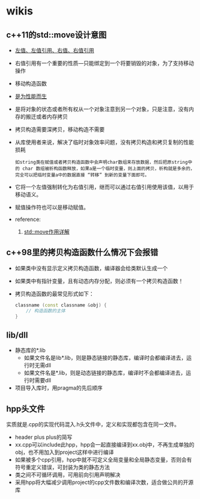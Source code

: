 # wikis



## c++11的std::move设计意图

- [左值、左值引用、右值、右值引用](http://www.cnblogs.com/SZxiaochun/p/8017475.html%EF%BC%89) 

- 右值引用有一个重要的性质—只能绑定到一个将要销毁的对象，为了支持移动操作

- 移动构造函数

- [是为性能而生](https://www.cnblogs.com/yoyo-sincerely/p/8658075.html)

- 是将对象的状态或者所有权从一个对象注意到另一个对象，只是注意，没有内存的搬迁或者内存拷贝

- 拷贝构造需要深拷贝，移动构造不需要

- 从库使用者来说，解决了临时对象效率问题，没有拷贝构造和拷贝复制的性能损耗

  ```
  如string类在赋值或者拷贝构造函数中会声明char数组来存放数据，然后把原string中的 char 数组被析构函数释放，如果a是一个临时变量，则上面的拷贝，析构就是多余的，完全可以把临时变量a中的数据直接 “转移” 到新的变量下面即可。
  ```

- 它将一个左值强制转化为右值引用，继而可以通过右值引用使用该值，以用于移动语义。

- 赋值操作符也可以是移动赋值。

- reference:

  1. [std::move作用详解](https://blog.csdn.net/qq_30683329/article/details/88532673)

  

## c++98里的拷贝构造函数什么情况下会报错

- 如果类中没有显示定义拷贝构造函数，编译器会给类默认生成一个

- 如果类中有指针变量，且有动态内存分配，则必须有一个拷贝构造函数！

- 拷贝构造函数的最常见形式如下：

  ```c++
  classname (const classname &obj) {   
      // 构造函数的主体 
  }
  ```



## lib/dll

- 静态库的*.lib
  - 如果文件名是lib*.lib，则是静态链接的静态库，编译时会都编译进去，运行时无需dll
  - 如果文件名是*.lib，则是动态链接的静态库，编译时不会都编译进去，运行时需要dll
- 项目导入库时，用pragma的先后顺序



## hpp头文件

实质就是.cpp的实现代码混入.h头文件中，定义和实现都包含在同一文件。

- header plus plus的简写
- xx.cpp可以include此hpp，hpp会一起直接编译到xx.obj中，不再生成单独的obj，也不用加入到project这样中进行编译
- 如果被多个cpp引用，hpp中就不可定义全局变量和全局静态变量，否则会有符号重定义错误，可封装为类的静态方法
- 类之间不可循环调用，可用前向引用声明解决
- 采用hpp将大幅减少调用project的cpp文件数和编译次数，适合做公共的开源库
